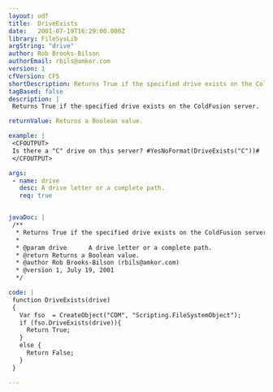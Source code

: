 ```yaml
---
layout: udf
title:  DriveExists
date:   2001-07-19T16:29:00.000Z
library: FileSysLib
argString: "drive"
author: Rob Brooks-Bilson
authorEmail: rbils@amkor.com
version: 1
cfVersion: CF5
shortDescription: Returns True if the specified drive exists on the ColdFusion server. (Windows only)
tagBased: false
description: |
 Returns True if the specified drive exists on the ColdFusion server.  Because this function uses COM, it is only supported in the Windows version of ColdFusion.

returnValue: Returns a Boolean value.

example: |
 <CFOUTPUT>
 Is there a "C" drive on this server? #YesNoFormat(DriveExists("C"))#
 </CFOUTPUT>

args:
 - name: drive
   desc: A drive letter or a complete path.
   req: true


javaDoc: |
 /**
  * Returns True if the specified drive exists on the ColdFusion server. (Windows only)
  * 
  * @param drive      A drive letter or a complete path. 
  * @return Returns a Boolean value. 
  * @author Rob Brooks-Bilson (rbils@amkor.com) 
  * @version 1, July 19, 2001 
  */

code: |
 function DriveExists(drive)
 {
   Var fso  = CreateObject("COM", "Scripting.FileSystemObject");
   if (fso.DriveExists(drive)){
     Return True;
   }
   else {
     Return False;
   }
 }

---
```


